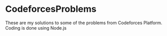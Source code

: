 # CodeforcesProblems

These are my solutions to some of the problems from Codeforces Platform. Coding is done using Node.js
